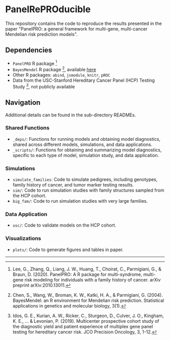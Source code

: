 # PanelRePROducible

This repository contains the code to reproduce the results presented in the paper "PanelPRO: a general framework for multi-gene, multi-cancer Mendelian risk prediction models". 

## Dependencies
- `PanelPRO` R package [^fn1]
- `BayesMendel` R package [^fn2], available [here](https://projects.iq.harvard.edu/bayesmendel/bayesmendel-r-package) 
- Other R packages: `abind`, `jsmodule`, `knitr`, `pROC`
- Data from the USC-Stanford Hereditary Cancer Panel (HCP) Testing Study [^fn3], not publicly  available

## Navigation
Additional details can be found in the sub-directory READMEs. 

### Shared Functions
- `_deps/`: Functions for running models and obtaining model diagnostics, shared across different models, simulations, and data applications. 
- `_scripts/`: Functions for obtaining and summarizing model diagnostics, specific to each type of model, simulation study, and data application. 

### Simulations
- `simulate_families`: Code to simulate pedigrees, including genotypes, family history of cancer, and tumor marker testing results. 
- `sim/`: Code to run simulation studies with family structures sampled from the HCP cohort. 
- `big_fam/`: Code to run simulation studies with very large families. 

### Data Application
- `usc/`: Code to validate models on the HCP cohort. 

### Visualizations
- `plots/`: Code to generate figures and tables in paper. 

---

[^fn1]: Lee, G., Zhang, Q., Liang, J. W., Huang, T., Choirat, C., Parmigiani, G., & Braun, D. (2020). PanelPRO: A R package for multi-syndrome, multi-gene risk modeling for individuals with a family history of cancer. arXiv preprint arXiv:2010.13011.

[^fn2]: Chen, S., Wang, W., Broman, K. W., Katki, H. A., & Parmigiani, G. (2004). BayesMendel: an R environment for Mendelian risk prediction. Statistical applications in genetics and molecular biology, 3(1).

[^fn3]: Idos, G. E., Kurian, A. W., Ricker, C., Sturgeon, D., Culver, J. O., Kingham, K. E., ... & Levonian, P. (2019). Multicenter prospective cohort study of the diagnostic yield and patient experience of multiplex gene panel testing for hereditary cancer risk. JCO Precision Oncology, 3, 1-12.

